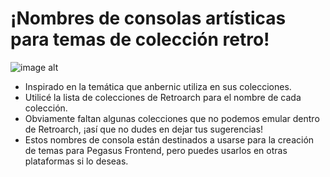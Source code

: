 # ¡Nombres de consolas artísticas para temas de colección retro!

![image alt](https://github.com/ZagonAb/Systems-Arts-consoles/tree/a586c51792b07256f1efa641fcf29094fe892574/.scrennshot)
- Inspirado en la temática que anbernic utiliza en sus colecciones.
- Utilicé la lista de colecciones de Retroarch para el nombre de cada colección.
- Obviamente faltan algunas colecciones que no podemos emular dentro de Retroarch, ¡así que no dudes en dejar tus sugerencias!
- Estos nombres de consola están destinados a usarse para la creación de temas para Pegasus Frontend, pero puedes usarlos en otras plataformas si lo deseas.


